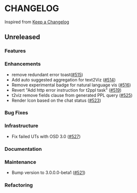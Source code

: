 # CHANGELOG

Inspired from [Keep a Changelog](https://keepachangelog.com/en/1.0.0/)

## Unreleased

### Features

### Enhancements

- remove redundant error toast([#515](https://github.com/opensearch-project/dashboards-assistant/pull/515))
- Add auto suggested aggregation for text2Viz ([#514](https://github.com/opensearch-project/dashboards-assistant/pull/514))
- Remove experimental badge for natural language vis ([#516](https://github.com/opensearch-project/dashboards-assistant/pull/516))
- Revert "Add http error instruction for t2ppl task" ([#519](https://github.com/opensearch-project/dashboards-assistant/pull/519))
- t2viz remove fields clause from generated PPL query ([#525](https://github.com/opensearch-project/dashboards-assistant/pull/525))
- Render Icon based on the chat status ([#523](https://github.com/opensearch-project/dashboards-assistant/pull/523))

### Bug Fixes

### Infrastructure

- Fix failed UTs with OSD 3.0 ([#527](https://github.com/opensearch-project/dashboards-assistant/pull/527))

### Documentation

### Maintenance

- Bump version to 3.0.0.0-beta1 ([#521](https://github.com/opensearch-project/dashboards-assistant/pull/521))

### Refactoring